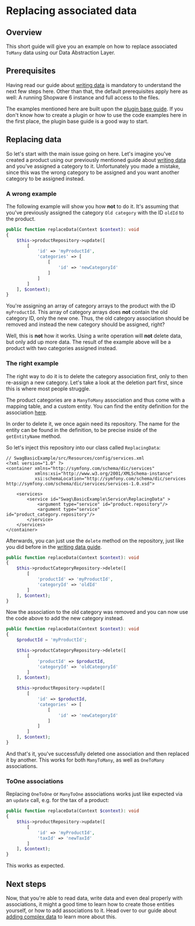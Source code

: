 # Replacing associated data

## Overview

This short guide will give you an example on how to replace associated `ToMany` data using our Data Abstraction Layer.

## Prerequisites

Having read our guide about [writing data](./writing-data.md) is mandatory to understand the next few steps here. Other than that, the default prerequisites apply here as well: A running Shopware 6 instance and full access to the files.

The examples mentioned here are built upon the [plugin base guide](https://app.gitbook.com/@shopware/s/shopware/guides/plugins/plugins/plugin-base-guide). If you don't know how to create a plugin or how to use the code examples here in the first place, the plugin base guide is a good way to start.

## Replacing data

So let's start with the main issue going on here.
Let's imagine you've created a product using our previously mentioned guide about [writing data](./writing-data.md) and you've assigned a category to it.
Unfortunately you made a mistake, since this was the wrong category to be assigned and you want another category to be assigned instead.

### A wrong example

The following example will show you how **not** to do it. It's assuming that you've previously assigned the category `Old category` with the ID `oldId` to the product.

```php
public function replaceData(Context $context): void
{
    $this->productRepository->update([
        [
            'id' => 'myProductId',
            'categories' => [
                [
                    'id' => 'newCategoryId'
                ]
            ]
        ]
    ], $context);
}
```

You're assigning an array of category arrays to the product with the ID `myProductId`. This array of category arrays does **not** contain the old category ID, only the new one. Thus, the old category association should be removed and instead the new category should be assigned, right?

Well, this is **not** how it works. Using a write operation will **not** delete data, but only add up more data. The result of the example above will be a product with two categories assigned instead.

### The right example

The right way to do it is to delete the category association first, only to then re-assign a new category. Let's take a look at the deletion part first, since this is where most people struggle.

The product categories are a `ManyToMany` association and thus come with a mapping table, and a custom entity. You can find the entity definition for the association [here](https://github.com/shopware/platform/blob/master/src/Core/Content/Product/Aggregate/ProductCategory/ProductCategoryDefinition.php).

In order to delete it, we once again need its repository. The name for the entity can be found in the definition, to be precise inside of the `getEntityName` method.

So let's inject this repository into our class called `ReplacingData`:

```markup
// SwagBasicExample/src/Resources/config/services.xml
<?xml version="1.0" ?>
<container xmlns="http://symfony.com/schema/dic/services"
           xmlns:xsi="http://www.w3.org/2001/XMLSchema-instance"
           xsi:schemaLocation="http://symfony.com/schema/dic/services http://symfony.com/schema/dic/services/services-1.0.xsd">

    <services>
        <service id="Swag\BasicExample\Service\ReplacingData" >
            <argument type="service" id="product.repository"/>
            <argument type="service" id="product_category.repository"/>
        </service>
    </services>
</container>
```

Afterwards, you can just use the `delete` method on the repository,
just like you did before in the [writing data guide](./writing-data.md).

```php
public function replaceData(Context $context): void
{
    $this->productCategoryRepository->delete([
        [
            'productId' => 'myProductId',
            'categoryId' => 'oldId'
        ]
    ], $context);
}
```

Now the association to the old category was removed and you can now use the code above to add the new category instead.

```php
public function replaceData(Context $context): void
{
    $productId = 'myProductId';

    $this->productCategoryRepository->delete([
        [
            'productId' => $productId,
            'categoryId' => 'oldCategoryId'
        ]
    ], $context);

    $this->productRepository->update([
        [
            'id' => $productId,
            'categories' => [
                [
                    'id' => 'newCategoryId'
                ]
            ]
        ]
    ], $context);
}
```

And that's it, you've successfully deleted one association and then replaced it by another. This works for both `ManyToMany`, as well as `OneToMany` associations.

### ToOne associations

Replacing `OneToOne` or `ManyToOne` associations works just like expected via an `update` call, e.g. for the tax of a product:

```php
public function replaceData(Context $context): void
{
    $this->productRepository->update([
        [
            'id' => 'myProductId',
            'taxId' => 'newTaxId'
        ]
    ], $context);
}
```

This works as expected.

## Next steps

Now, that you're able to read data, write data and even deal properly with associations,
it might a good time to learn how to create those entities yourself, or how to add associations to it.
Head over to our guide about [adding complex data](./add-custom-complex-data.md) to learn more about this.

